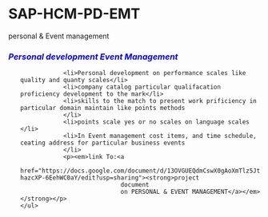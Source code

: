 # SAP-HCM-PD-EMT
personal &amp; Event management
<!DOCTYPE html>
<html>

<head>
    <meta charset="utf-8">
    <title>Personal development & Event management</title>
</head>

<body>
    <h3><em>
            <p style="color: blue;">Personal development Event Management</h3></em>
    <ul>

                <li>Personal development on performance scales like quality and quanty scales</li>
                <li>company catalog particular qualifacation proficiency development to the mark</li>
                <li>skills to the match to present work prificiency in particular domain maintain like points methods
                </li>
                <li>points scale yes or no scales on language scales </li>
                <li>In Event management cost items, and time schedule, ceating address for particular business events
                </li>
                <p><em>link To:<a
                            href="https://docs.google.com/document/d/13OVGUEQdmCswX0gAoXmTlz5JtS-hazcXP-6EehWC0aY/edit?usp=sharing"><strong>project
                                document
                                on PERSONAL & EVENT MANAGEMENT</a></em></strong></p>
    </ul>
</body>

</html>
